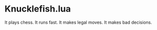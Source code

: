 Knucklefish.lua
===========

It plays chess.
It runs fast.
It makes legal moves.
It makes bad decisions.